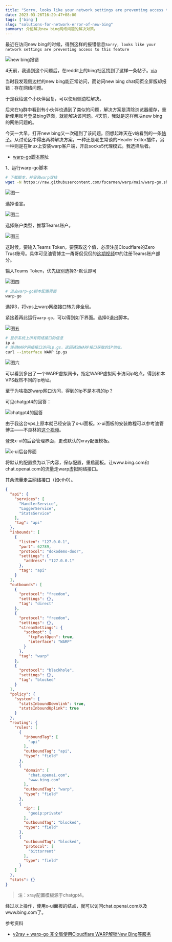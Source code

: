 ```yaml
---
title: "Sorry, looks like your network settings are preventing access to this feature—new bing网络问题的解决对策"
date: 2023-03-26T16:29:47+08:00
tags: ['bing']
slug: "solutions-for-network-error-of-new-bing"
summary: 介绍解决new bing网络问题的解决对策。
---
```


最近在访问new bing的时候，得到这样的报错信息`Sorry, looks like your network settings are preventing access to this feature`

![new bing报错](https://vip2.loli.io/2023/03/26/yLqhMwZKmBOtoi6.webp)

4天前，我遇到这个问题后，在reddit上的bing社区找到了这样一条帖子。[via](https://www.reddit.com/r/bing/comments/11xzumu/comment/jd6xxhb/)

当时我发现侧边栏的new bing能正常访问，而访问new bing chat网页全屏版却报错：存在网络问题。

于是我给这个小伙伴回复，可以使用侧边栏解决。

后来在tg群中看到有小伙伴也遇到了类似的问题，解决方案是清除浏览器缓存，重新使用账号登录bing界面，就能解决该问题。4天前，我就是这样解决new bing的网络问题的。

今天一大早，打开new bing又一次碰到了该问题。回想起昨天在v站看到的一条[帖子](https://www.v2ex.com/t/926788)。从讨论区中得出两种解决方案，一种还是老生常谈的Header Editor插件，另一种则是在linux上安装warp客户端，开启socks5代理模式。我选择后者。

- [warp-go脚本网址](https://github.com/fscarmen/warp/blob/main/README.md#warp-go-%E8%BF%90%E8%A1%8C%E8%84%9A%E6%9C%AC)

1、运行warp-go脚本

```bash
# 下载脚本，并安装warp双栈
wget -N https://raw.githubusercontent.com/fscarmen/warp/main/warp-go.sh && bash warp-go.sh d
```

![图一](https://vip2.loli.io/2023/03/26/schJ6VPHYf4SWzN.webp)

选择语言。

![图二](https://vip2.loli.io/2023/03/26/7hPlX6NOfKH8d2G.webp)

选择账户类型，推荐Teams账户。

![图三](https://vip2.loli.io/2023/03/26/nEz1sP2YRocdOiF.webp)

这时候，要输入Teams Token，要获取这个值，必须注册Cloudflare的Zero Trust账号。具体可见油管博主—甬哥侃侃侃的[这期视频](https://www.youtube.com/watch?v=Se5kI07k9eA)中的注册Teams账户部分。

输入Teams Token，优先级别选择3-默认即可

![图四](https://vip2.loli.io/2023/03/26/YwsOWNL8dBgfV9z.webp)

```bash
# 进去warp-go脚本配置界面
warp-go
```

选择3，将vps上warp网络接口转为非全局。

紧接着再此运行`warp-go`，可以得到如下界面。选择0退出脚本。

![图五](https://vip2.loli.io/2023/03/26/aSsKd6mxIuzkfnA.webp)

```bash
# 显示系统上所有网络接口的信息
ip a
# 使用WARP网络接口访问ip.gs，返回通过WARP接口获取的IP地址。
curl --interface WARP ip.gs
```

![图六](https://vip2.loli.io/2023/03/26/WcyTPiZfV8Nlnhp.webp)

可以看到多出了一个WARP虚拟网卡，指定WARP虚拟网卡访问ip站点，得到和本VPS截然不同的ip地址。

至于为啥指定warp网口访问，得到的ip不是本机的ip？

可见chatgpt4的回答：

![chatgpt4的回答](https://vip2.loli.io/2023/03/26/MDkSofwOW2g4Lch.webp)

由于我这台vps上原本就已经安装了x-ui面板。x-ui面板的安装教程可以参考油管博主——不良林的[这个视频](https://www.youtube.com/watch?v=s90feRmdr9A)。

登录x-ui的后台管理界面，更改默认的xray配置模板。

![x-ui后台界面](https://vip2.loli.io/2023/03/26/9v5jfux1DiPXgJZ.webp)

将默认的配置换为以下内容，保存配置，重启面板。让www.bing.com和chat.openai.com的流量走warp虚拟网络接口。

其余流量走主网络接口（如eth0）。

```json
{
  "api": {
    "services": [
      "HandlerService",
      "LoggerService",
      "StatsService"
    ],
    "tag": "api"
  },
  "inbounds": [
    {
      "listen": "127.0.0.1",
      "port": 62789,
      "protocol": "dokodemo-door",
      "settings": {
        "address": "127.0.0.1"
      },
      "tag": "api"
    }
  ],
  "outbounds": [
    {
      "protocol": "freedom",
      "settings": {},
      "tag": "direct"
    },
    {
      "protocol": "freedom",
      "settings": {},
      "streamSettings": {
        "sockopt": {
          "tcpFastOpen": true,
          "interface": "WARP"
        }
      },
      "tag": "warp"
    },
    {
      "protocol": "blackhole",
      "settings": {},
      "tag": "blocked"
    }
  ],
  "policy": {
    "system": {
      "statsInboundDownlink": true,
      "statsInboundUplink": true
    }
  },
  "routing": {
    "rules": [
      {
        "inboundTag": [
          "api"
        ],
        "outboundTag": "api",
        "type": "field"
      },
      {
        "domain": [
          "chat.openai.com",
          "www.bing.com"
        ],
        "outboundTag": "warp",
        "type": "field"
      },
      {
        "ip": [
          "geoip:private"
        ],
        "outboundTag": "blocked",
        "type": "field"
      },
      {
        "outboundTag": "blocked",
        "protocol": [
          "bittorrent"
        ],
        "type": "field"
      }
    ]
  },
  "stats": {}
}
```

> 注：xray配置模板源于chatgpt4。

经过以上操作，使用x-ui面板的结点，就可以访问chat.openai.com以及www.bing.com了。

参考资料

- [v2ray + warp-go 非全局使用Cloudflare WARP解锁New Bing等服务](https://blog.skyju.cc/post/v2ray-warp-go-unlock-new-bing/)